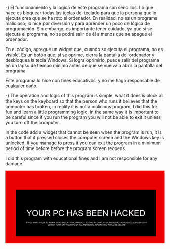 
-) El funcionamiento y la lógica de este programa son sencillos. Lo que hace es bloquear todas las teclas del teclado para que la persona que lo ejecuta crea que se ha roto el ordenador. 
En realidad, no es un programa malicioso; lo hice por diversión y para aprender un poco de lógica de programación. Sin embargo, es importante tener cuidado, ya que si se ejecuta el programa,
no se podrá salir de él a menos que se apague el ordenador.

En el código, agregué un widget que, cuando se ejecuta el programa, no es visible. Es un botón que, si se oprime, cierra la pantalla del ordenador y desbloquea la tecla Windows.
Si logra oprimirlo, puede salir del programa en un lapso de tiempo mínimo antes de que se vuelva a abrir la pantalla del programa.

Este programa lo hice con fines educativos, y no me hago responsable de cualquier daño.





-) The operation and logic of this program is simple, what it does is block all the keys on the keyboard so that the person who runs it believes that the computer 
   has broken, in reality it is not a malicious program, I did this for fun and learn a little programming logic, in the same way it is important to be careful since 
   if you run the program you will not be able to exit it unless you turn off the computer.

   In the code add a widget that cannot be seen when the program is run, it is a button that if pressed closes the computer screen and the Windows key is unlocked, 
   if you manage to press it you can exit the program in a minimum period of time before before the program screen reopens.

   I did this program with educational fines and I am not responsible for any damage.



![vista previa del programa](assets/preview_img.png)

